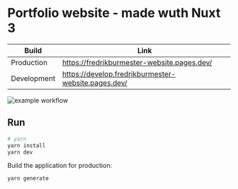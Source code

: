# Portfolio website - made wuth Nuxt 3

|Build|Link| 
|---|---|
|Production| https://fredrikburmester-website.pages.dev/| 
|Development|https://develop.fredrikburmester-website.pages.dev/| 

![example workflow](https://github.com/fredrikburmester/fredrikburmester-nuxt/actions/workflows/cloudflare.yaml/badge.svg)


## Run

```bash
# yarn
yarn install
yarn dev
```

Build the application for production:

```bash
yarn generate
```
